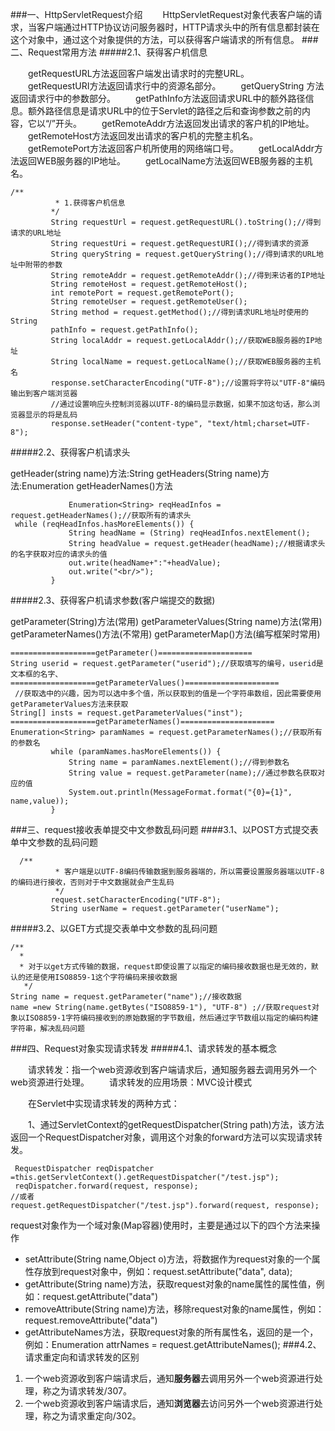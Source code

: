 ###一、HttpServletRequest介绍
　　HttpServletRequest对象代表客户端的请求，当客户端通过HTTP协议访问服务器时，HTTP请求头中的所有信息都封装在这个对象中，通过这个对象提供的方法，可以获得客户端请求的所有信息。
###二、Request常用方法
#####2.1、获得客户机信息

　　getRequestURL方法返回客户端发出请求时的完整URL。
　　getRequestURI方法返回请求行中的资源名部分。
　　getQueryString 方法返回请求行中的参数部分。
　　getPathInfo方法返回请求URL中的额外路径信息。额外路径信息是请求URL中的位于Servlet的路径之后和查询参数之前的内容，它以“/”开头。
　　getRemoteAddr方法返回发出请求的客户机的IP地址。
　　getRemoteHost方法返回发出请求的客户机的完整主机名。
　　getRemotePort方法返回客户机所使用的网络端口号。
　　getLocalAddr方法返回WEB服务器的IP地址。
　　getLocalName方法返回WEB服务器的主机名。

```
/**
          * 1.获得客户机信息
         */
         String requestUrl = request.getRequestURL().toString();//得到请求的URL地址
         String requestUri = request.getRequestURI();//得到请求的资源
         String queryString = request.getQueryString();//得到请求的URL地址中附带的参数
         String remoteAddr = request.getRemoteAddr();//得到来访者的IP地址
         String remoteHost = request.getRemoteHost();
         int remotePort = request.getRemotePort();
         String remoteUser = request.getRemoteUser();
         String method = request.getMethod();//得到请求URL地址时使用的String           
         pathInfo = request.getPathInfo();
         String localAddr = request.getLocalAddr();//获取WEB服务器的IP地址
         String localName = request.getLocalName();//获取WEB服务器的主机名
         response.setCharacterEncoding("UTF-8");//设置将字符以"UTF-8"编码输出到客户端浏览器
         //通过设置响应头控制浏览器以UTF-8的编码显示数据，如果不加这句话，那么浏览器显示的将是乱码
         response.setHeader("content-type", "text/html;charset=UTF-8");
```
#####2.2、获得客户机请求头

getHeader(string name)方法:String 
getHeaders(String name)方法:Enumeration 
getHeaderNames()方法
```
             Enumeration<String> reqHeadInfos = request.getHeaderNames();//获取所有的请求头
 while (reqHeadInfos.hasMoreElements()) {
             String headName = (String) reqHeadInfos.nextElement();
             String headValue = request.getHeader(headName);//根据请求头的名字获取对应的请求头的值
             out.write(headName+":"+headValue);
             out.write("<br/>");
         }
```
#####2.3、获得客户机请求参数(客户端提交的数据)

getParameter(String)方法(常用)
getParameterValues(String name)方法(常用)
getParameterNames()方法(不常用)
getParameterMap()方法(编写框架时常用)
```
===================getParameter()=====================
String userid = request.getParameter("userid");//获取填写的编号，userid是文本框的名字、
===================getParameterValues()=====================
 //获取选中的兴趣，因为可以选中多个值，所以获取到的值是一个字符串数组，因此需要使用getParameterValues方法来获取
String[] insts = request.getParameterValues("inst");
===================getParameterNames()=====================
Enumeration<String> paramNames = request.getParameterNames();//获取所有的参数名
         while (paramNames.hasMoreElements()) {
             String name = paramNames.nextElement();//得到参数名
             String value = request.getParameter(name);//通过参数名获取对应的值
             System.out.println(MessageFormat.format("{0}={1}", name,value));
         }
```
###三、request接收表单提交中文参数乱码问题
####3.1、以POST方式提交表单中文参数的乱码问题
```
  /**
          * 客户端是以UTF-8编码传输数据到服务器端的，所以需要设置服务器端以UTF-8的编码进行接收，否则对于中文数据就会产生乱码
          */
         request.setCharacterEncoding("UTF-8");
         String userName = request.getParameter("userName");
```
#####3.2、以GET方式提交表单中文参数的乱码问题
```
/**
  *
  * 对于以get方式传输的数据，request即使设置了以指定的编码接收数据也是无效的，默认的还是使用ISO8859-1这个字符编码来接收数据
   */
String name = request.getParameter("name");//接收数据
name =new String(name.getBytes("ISO8859-1"), "UTF-8") ;//获取request对象以ISO8859-1字符编码接收到的原始数据的字节数组，然后通过字节数组以指定的编码构建字符串，解决乱码问题
```
###四、Request对象实现请求转发
#####4.1、请求转发的基本概念

　　请求转发：指一个web资源收到客户端请求后，通知服务器去调用另外一个web资源进行处理。
　　请求转发的应用场景：MVC设计模式

　　在Servlet中实现请求转发的两种方式：

　　1、通过ServletContext的getRequestDispatcher(String path)方法，该方法返回一个RequestDispatcher对象，调用这个对象的forward方法可以实现请求转发。
```
 RequestDispatcher reqDispatcher =this.getServletContext().getRequestDispatcher("/test.jsp");
 reqDispatcher.forward(request, response);
//或者
request.getRequestDispatcher("/test.jsp").forward(request, response);
```
request对象作为一个域对象(Map容器)使用时，主要是通过以下的四个方法来操作

* setAttribute(String name,Object o)方法，将数据作为request对象的一个属性存放到request对象中，例如：request.setAttribute("data", data);
* getAttribute(String name)方法，获取request对象的name属性的属性值，例如：request.getAttribute("data")
* removeAttribute(String name)方法，移除request对象的name属性，例如：request.removeAttribute("data")
* getAttributeNames方法，获取request对象的所有属性名，返回的是一个，例如：Enumeration<String> attrNames = request.getAttributeNames();
###4.2、请求重定向和请求转发的区别

1. 一个web资源收到客户端请求后，通知**服务器**去调用另外一个web资源进行处理，称之为请求转发/307。
2. 一个web资源收到客户端请求后，通知**浏览器**去访问另外一个web资源进行处理，称之为请求重定向/302。

